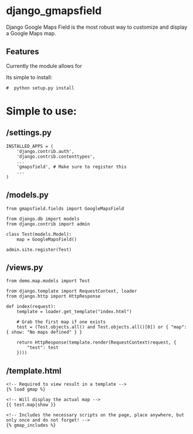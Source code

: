 django_gmapsfield
=================

Django Google Maps Field is the most robust way to customize and display a Google Maps map.

Features
--------
Currently the module allows for 

Its simple to install:

    #  python setup.py install

Simple to use:
==============

/settings.py
------------

    INSTALLED_APPS = (
        'django.contrib.auth',
        'django.contrib.contenttypes',
        ...
        'gmapsfield', # Make sure to register this
        ...
    )

/models.py
----------

    from gmapsfield.fields import GoogleMapsField
    
    from django.db import models
    from django.contrib import admin
    
    class Test(models.Model):
        map = GoogleMapsField()
    
    admin.site.register(Test)

/views.py
---------

    from demo.map.models import Test
    
    from django.template import RequestContext, loader
    from django.http import HttpResponse
    
    def index(request):
        template = loader.get_template("index.html")
    
        # Grab the first map if one exists
        test = (Test.objects.all() and Test.objects.all()[0]) or { "map": { show: "No maps defined" } }
    
        return HttpResponse(template.render(RequestContext(request, {
            "test": test
        })))

/template.html
--------------

    <!-- Required to view result in a template -->
    {% load gmap %}

    <!-- Will display the actual map -->
    {{ test.map|show }}

    <!-- Includes the necessary scripts on the page, place anywhere, but only once and do not forget! -->
    {% gmap_includes %}
